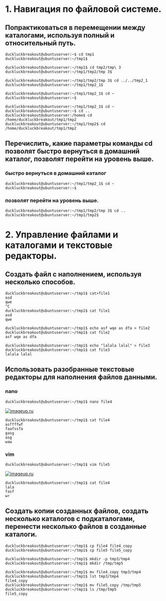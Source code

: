 # 1. Навигация по файловой системе. 

## Попрактиковаться в перемещении между каталогами, используя полный и относительный путь.
```console
duckluckbreakout@ubuntuserver:~$ cd tmp1
duckluckbreakout@ubuntuserver:~/tmp1$
```
```console
duckluckbreakout@ubuntuserver:~/tmp1$ cd tmp2/tmp\ 3
duckluckbreakout@ubuntuserver:~/tmp1/tmp2/tmp 3$
```
```console
duckluckbreakout@ubuntuserver:~/tmp1/tmp2/tmp 3$ cd ../../tmp2_1
duckluckbreakout@ubuntuserver:~/tmp1/tmp2_1$
```
```console
duckluckbreakout@ubuntuserver:~/tmp1/tmp2_1$ cd ~
duckluckbreakout@ubuntuserver:~$
```
```console
duckluckbreakout@ubuntuserver:~/tmp1/tmp2_1$ cd ~
duckluckbreakout@ubuntuserver:~$ cd ..
duckluckbreakout@ubuntuserver:/home$ cd /home/duckluckbreakout/tmp1/tmp2
duckluckbreakout@ubuntuserver:~/tmp1/tmp2$ cd /home/duckluckbreakout/tmp1/tmp2
```

## Перечислить, какие параметры команды cd позволят быстро вернуться в домашний каталог, позволят перейти на уровень выше.
### быстро вернуться в домашний каталог
```console
duckluckbreakout@ubuntuserver:~/tmp1/tmp2_1$ cd ~
duckluckbreakout@ubuntuserver:~$
```
### позволят перейти на уровень выше.
```console
duckluckbreakout@ubuntuserver:~/tmp1/tmp2/tmp 3$ cd ..
duckluckbreakout@ubuntuserver:~/tmp1/tmp2$
```

# 2. Управление файлами и каталогами и текстовые редакторы. 
## Создать файл с наполнением, используя несколько способов. 
```console
duckluckbreakout@ubuntuserver:~/tmp1$ cat>file1
asd
qwe
^C
duckluckbreakout@ubuntuserver:~/tmp1$ cat file1
asd
qwe
```
```console
duckluckbreakout@ubuntuserver:~/tmp1$ echo asf wqe as dfa > file2
duckluckbreakout@ubuntuserver:~/tmp1$ cat file2
asf wqe as dfa
```
```console
duckluckbreakout@ubuntuserver:~/tmp1$ echo "lalala lalal" > file3
duckluckbreakout@ubuntuserver:~/tmp1$ cat file3
lalala lalal
```

## Использовать разобранные текстовые редакторы для наполнения файлов данными. 

### nano
```console
duckluckbreakout@ubuntuserver:~/tmp1$ nano file4
```
[![imageup.ru](https://imageup.ru/img200/3634267/snimok-ehkrana-2020-07-23-v-142846.jpg)](https://imageup.ru/img200/3634267/snimok-ehkrana-2020-07-23-v-142846.jpg.html)
```console
duckluckbreakout@ubuntuserver:~/tmp1$ cat file4
asffffwf
faafssfa
gasg
asg
waw

```

### vim
```console
duckluckbreakout@ubuntuserver:~/tmp1$ vim file5
```
[![imageup.ru](https://imageup.ru/img152/3634269/snimok-ehkrana-2020-07-23-v-143305.jpg)](https://imageup.ru/img152/3634269/snimok-ehkrana-2020-07-23-v-143305.jpg.html)
```console
duckluckbreakout@ubuntuserver:~/tmp1$ cat file4
lala
fasf
wr
```

## Создать копии созданных файлов, создать несколько каталогов с подкаталогами, перенести несколько файлов в созданные каталоги. 
```console
duckluckbreakout@ubuntuserver:~/tmp1$ cp file4 file4_copy
duckluckbreakout@ubuntuserver:~/tmp1$ cp file5 file5_copy
```
```console
duckluckbreakout@ubuntuserver:~/tmp1$ mkdir -p tmp3/tmp4
duckluckbreakout@ubuntuserver:~/tmp1$ mkdir /tmp/tmp5
```
```console
duckluckbreakout@ubuntuserver:~/tmp1$ mv file4_copy tmp3/tmp4
duckluckbreakout@ubuntuserver:~/tmp1$ lst tmp3/tmp4
file4_copy
duckluckbreakout@ubuntuserver:~/tmp1$ mv file5_copy /tmp/tmp5
duckluckbreakout@ubuntuserver:~/tmp1$ ls /tmp/tmp5
file5_copy
```
